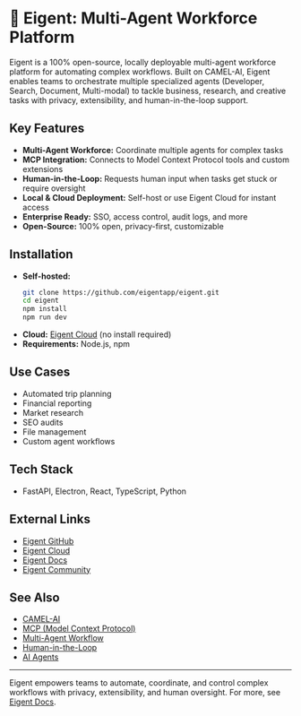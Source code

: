# 🏢 Eigent: Multi-Agent Workforce Platform

Eigent is a 100% open-source, locally deployable multi-agent workforce platform for automating complex workflows. Built on CAMEL-AI, Eigent enables teams to orchestrate multiple specialized agents (Developer, Search, Document, Multi-modal) to tackle business, research, and creative tasks with privacy, extensibility, and human-in-the-loop support.

## Key Features
- **Multi-Agent Workforce:** Coordinate multiple agents for complex tasks
- **MCP Integration:** Connects to Model Context Protocol tools and custom extensions
- **Human-in-the-Loop:** Requests human input when tasks get stuck or require oversight
- **Local & Cloud Deployment:** Self-host or use Eigent Cloud for instant access
- **Enterprise Ready:** SSO, access control, audit logs, and more
- **Open-Source:** 100% open, privacy-first, customizable

## Installation
- **Self-hosted:**
  ```bash
  git clone https://github.com/eigentapp/eigent.git
  cd eigent
  npm install
  npm run dev
  ```
- **Cloud:** [Eigent Cloud](https://cloud.eigent.app/) (no install required)
- **Requirements:** Node.js, npm

## Use Cases
- Automated trip planning
- Financial reporting
- Market research
- SEO audits
- File management
- Custom agent workflows

## Tech Stack
- FastAPI, Electron, React, TypeScript, Python

## External Links
- [Eigent GitHub](https://github.com/eigentapp/eigent)
- [Eigent Cloud](https://cloud.eigent.app/)
- [Eigent Docs](https://docs.eigent.app/)
- [Eigent Community](https://discord.gg/4Jw2Jw2Jw2)

## See Also
- [CAMEL-AI](https://github.com/camel-ai/camel)
- [MCP (Model Context Protocol)](https://github.com/modelcontextprotocol/servers)
- [Multi-Agent Workflow](./workflow-automation.md)
- [Human-in-the-Loop](./human-in-the-loop.md)
- [AI Agents](./ai-agents.md)

---
Eigent empowers teams to automate, coordinate, and control complex workflows with privacy, extensibility, and human oversight. For more, see [Eigent Docs](https://docs.eigent.app/).
